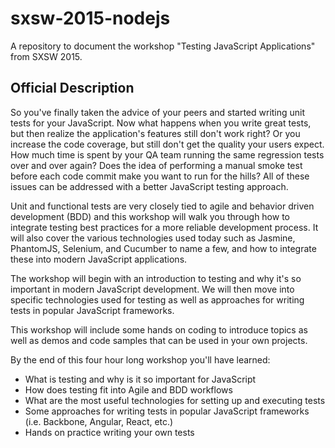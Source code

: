 # sxsw-2015-nodejs
A repository to document the workshop "Testing JavaScript Applications" from SXSW 2015.

## Official Description

So you've finally taken the advice of your peers and started writing unit tests for your JavaScript. Now what happens when you write great tests, but then realize the application's features still don't work right? Or you increase the code coverage, but still don't get the quality your users expect. How much time is spent by your QA team running the same regression tests over and over again? Does the idea of performing a manual smoke test before each code commit make you want to run for the hills? All of these issues can be addressed with a better JavaScript testing approach.

Unit and functional tests are very closely tied to agile and behavior driven development (BDD) and this workshop will walk you through how to integrate testing best practices for a more reliable development process. It will also cover the various technologies used today such as Jasmine, PhantomJS, Selenium, and Cucumber to name a few, and how to integrate these into modern JavaScript applications.

The workshop will begin with an introduction to testing and why it's so important in modern JavaScript development. We will then move into specific technologies used for testing as well as approaches for writing tests in popular JavaScript frameworks.

This workshop will include some hands on coding to introduce topics as well as demos and code samples that can be used in your own projects.

By the end of this four hour long workshop you'll have learned: 
- What is testing and why is it so important for JavaScript 
- How does testing fit into Agile and BDD workflows 
- What are the most useful technologies for setting up and executing tests 
- Some approaches for writing tests in popular JavaScript frameworks (i.e. Backbone, Angular, React, etc.) 
- Hands on practice writing your own tests
